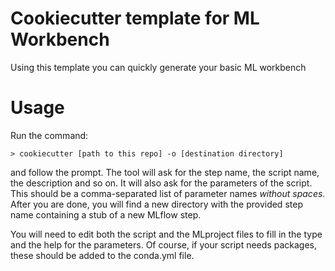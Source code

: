 # Cookiecutter template for ML Workbench

Using this template you can quickly generate your basic ML workbench

# Usage

Run the command:

```
> cookiecutter [path to this repo] -o [destination directory]
```

and follow the prompt. The tool will ask for the step name, the script name, the description and so on. It will
also ask for the parameters of the script. This should be a comma-separated list of parameter names _without spaces_.
After you are done, you will find a new directory with the provided step name containing a stub of a new MLflow step.

You will need to edit both the script and the MLproject files to fill in the type and the help for the parameters.
Of course, if your script needs packages, these should be added to the conda.yml file.
